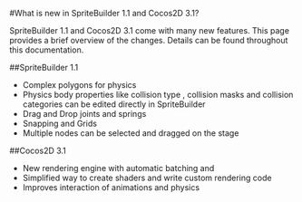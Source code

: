 #What is new in SpriteBuilder 1.1 and Cocos2D 3.1?

SpriteBuilder 1.1 and Cocos2D 3.1 come with many new features. This page provides a brief overview of the changes. Details can be found throughout this documentation. 


##SpriteBuilder 1.1


- Complex polygons for physics
- Physics body properties like collision type , collision masks and collision categories can be edited directly in SpriteBuilder 
- Drag and Drop joints and springs
- Snapping and Grids
- Multiple nodes can be selected and dragged on the stage


##Cocos2D 3.1

- New rendering engine with automatic batching and 
- Simplified way to create shaders and write custom rendering code
- Improves interaction of animations and physics